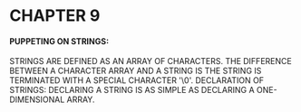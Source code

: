 # CHAPTER 9


#### PUPPETING ON STRINGS:


STRINGS ARE DEFINED AS AN ARRAY OF CHARACTERS. THE DIFFERENCE BETWEEN A CHARACTER ARRAY AND A STRING IS THE STRING IS TERMINATED WITH A SPECIAL CHARACTER '\0'. DECLARATION OF STRINGS: DECLARING A STRING IS AS SIMPLE AS DECLARING A ONE-DIMENSIONAL ARRAY.
